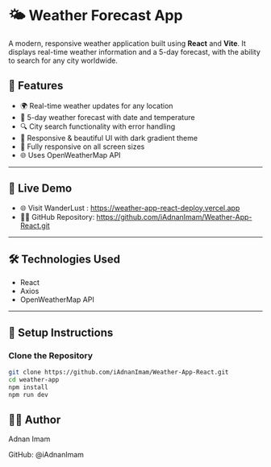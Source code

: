 # 🌤️ Weather Forecast App

A modern, responsive weather application built using **React** and **Vite**. It displays real-time weather information and a 5-day forecast, with the ability to search for any city worldwide.

## 🚀 Features

- 🌍 Real-time weather updates for any location
- 📅 5-day weather forecast with date and temperature
- 🔍 City search functionality with error handling
- 🎨 Responsive & beautiful UI with dark gradient theme
- 📱 Fully responsive on all screen sizes
- 🌐 Uses OpenWeatherMap API

---

## 🚀 Live Demo

- 🌐 Visit WanderLust : https://weather-app-react-deploy.vercel.app
- 🧑‍💻 GitHub Repository: https://github.com/iAdnanImam/Weather-App-React.git

---

## 🛠️ Technologies Used

- React
- Axios
- OpenWeatherMap API

---

## 🔧 Setup Instructions

### Clone the Repository

```bash
git clone https://github.com/iAdnanImam/Weather-App-React.git
cd weather-app
npm install
npm run dev
```
## 🧑‍💻 Author

Adnan Imam

GitHub: @iAdnanImam
